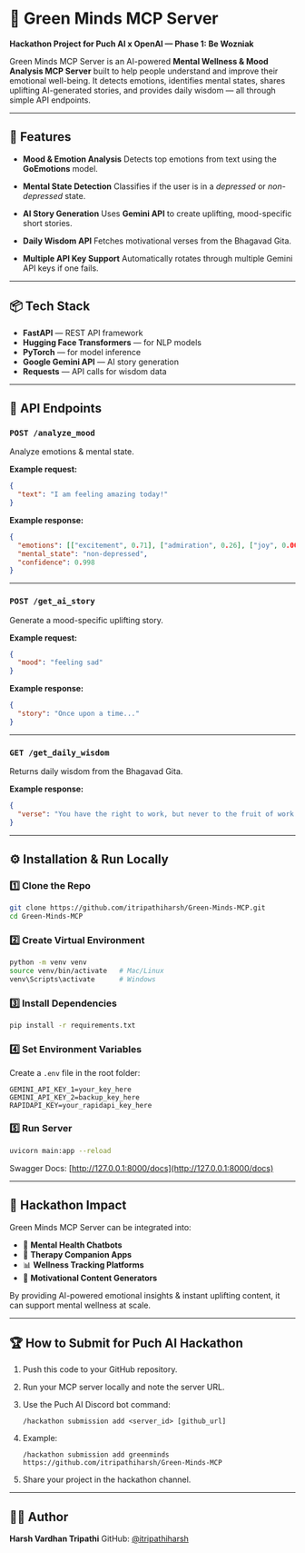 # 🌱 Green Minds MCP Server

**Hackathon Project for Puch AI x OpenAI — Phase 1: Be Wozniak**

Green Minds MCP Server is an AI-powered **Mental Wellness & Mood Analysis MCP Server** built to help people understand and improve their emotional well-being.
It detects emotions, identifies mental states, shares uplifting AI-generated stories, and provides daily wisdom — all through simple API endpoints.

---

## 🚀 Features

* **Mood & Emotion Analysis**
  Detects top emotions from text using the **GoEmotions** model.

* **Mental State Detection**
  Classifies if the user is in a *depressed* or *non-depressed* state.

* **AI Story Generation**
  Uses **Gemini API** to create uplifting, mood-specific short stories.

* **Daily Wisdom API**
  Fetches motivational verses from the Bhagavad Gita.

* **Multiple API Key Support**
  Automatically rotates through multiple Gemini API keys if one fails.

---

## 📦 Tech Stack

* **FastAPI** — REST API framework
* **Hugging Face Transformers** — for NLP models
* **PyTorch** — for model inference
* **Google Gemini API** — AI story generation
* **Requests** — API calls for wisdom data

---

## 📂 API Endpoints

### `POST /analyze_mood`

Analyze emotions & mental state.

**Example request:**

```json
{
  "text": "I am feeling amazing today!"
}
```

**Example response:**

```json
{
  "emotions": [["excitement", 0.71], ["admiration", 0.26], ["joy", 0.006]],
  "mental_state": "non-depressed",
  "confidence": 0.998
}
```

---

### `POST /get_ai_story`

Generate a mood-specific uplifting story.

**Example request:**

```json
{
  "mood": "feeling sad"
}
```

**Example response:**

```json
{
  "story": "Once upon a time..."
}
```

---

### `GET /get_daily_wisdom`

Returns daily wisdom from the Bhagavad Gita.

**Example response:**

```json
{
  "verse": "You have the right to work, but never to the fruit of work..."
}
```

---

## ⚙️ Installation & Run Locally

### 1️⃣ Clone the Repo

```bash
git clone https://github.com/itripathiharsh/Green-Minds-MCP.git
cd Green-Minds-MCP
```

### 2️⃣ Create Virtual Environment

```bash
python -m venv venv
source venv/bin/activate   # Mac/Linux
venv\Scripts\activate      # Windows
```

### 3️⃣ Install Dependencies

```bash
pip install -r requirements.txt
```

### 4️⃣ Set Environment Variables

Create a `.env` file in the root folder:

```env
GEMINI_API_KEY_1=your_key_here
GEMINI_API_KEY_2=backup_key_here
RAPIDAPI_KEY=your_rapidapi_key_here
```

### 5️⃣ Run Server

```bash
uvicorn main:app --reload
```

Swagger Docs: [http://127.0.0.1:8000/docs](http://127.0.0.1:8000/docs)

---

## 🎯 Hackathon Impact

Green Minds MCP Server can be integrated into:

* 🧠 **Mental Health Chatbots**
* 💬 **Therapy Companion Apps**
* 📊 **Wellness Tracking Platforms**
* 📜 **Motivational Content Generators**

By providing AI-powered emotional insights & instant uplifting content, it can support mental wellness at scale.

---

## 🏆 How to Submit for Puch AI Hackathon

1. Push this code to your GitHub repository.
2. Run your MCP server locally and note the server URL.
3. Use the Puch AI Discord bot command:

   ```
   /hackathon submission add <server_id> [github_url]
   ```
4. Example:

   ```
   /hackathon submission add greenminds https://github.com/itripathiharsh/Green-Minds-MCP
   ```
5. Share your project in the hackathon channel.

---

## 👨‍💻 Author

**Harsh Vardhan Tripathi**
GitHub: [@itripathiharsh](https://github.com/itripathiharsh)

